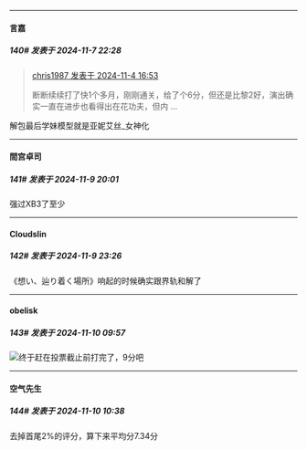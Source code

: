 ﻿
*****

####  言嘉  
##### 140#       发表于 2024-11-7 22:28

<blockquote><a href="httphttps://bbs.saraba1st.com/2b/forum.php?mod=redirect&amp;goto=findpost&amp;pid=66617040&amp;ptid=2203336" target="_blank">chris1987 发表于 2024-11-4 16:53</a>

断断续续打了快1个多月，刚刚通关，给了个6分，但还是比黎2好，演出确实一直在进步也看得出在花功夫，但内 ...</blockquote>
解包最后学妹模型就是亚妮艾丝_女神化


*****

####  間宫卓司  
##### 141#       发表于 2024-11-9 20:01

强过XB3了至少


*****

####  Cloudslin  
##### 142#       发表于 2024-11-9 23:26

《想い、辿り着く場所》响起的时候确实跟界轨和解了


*****

####  obelisk  
##### 143#       发表于 2024-11-10 09:57

<img src="https://static.saraba1st.com/image/smiley/face2017/067.png" referrerpolicy="no-referrer">终于赶在投票截止前打完了，9分吧


*****

####  空气先生  
##### 144#       发表于 2024-11-10 10:38

去掉首尾2%的评分，算下来平均分7.34分

